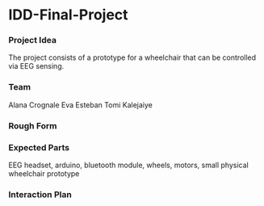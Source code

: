 # IDD-Final-Project

### Project Idea

The project consists of a prototype for a wheelchair that can be controlled via EEG sensing.

### Team

Alana Crognale
Eva Esteban
Tomi Kalejaiye

### Rough Form


### Expected Parts

EEG headset, arduino, bluetooth module, wheels, motors, small physical wheelchair prototype 

### Interaction Plan
